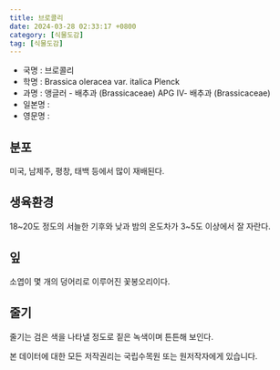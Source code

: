 ```yaml
---
title: 브로콜리
date: 2024-03-28 02:33:17 +0800
category: [식물도감]
tag: [식물도감]
---
```




- 국명 : 브로콜리
- 학명 : Brassica oleracea var. italica Plenck
- 과명 : 앵글러 - 배추과 (Brassicaceae) APG Ⅳ- 배추과 (Brassicaceae)
- 일본명 : 
- 영문명 : 


## 분포
미국, 남제주, 평창, 태백 등에서 많이 재배된다.
## 생육환경
18~20도 정도의 서늘한 기후와 낮과 밤의 온도차가 3~5도 이상에서 잘 자란다.
## 잎
소엽이 몇 개의 덩어리로 이루어진 꽃봉오리이다.
## 줄기
줄기는 검은 색을 나타낼 정도로 짙은 녹색이며 튼튼해 보인다.






본 데이터에 대한 모든 저작권리는 국립수목원 또는 원저작자에게 있습니다.
